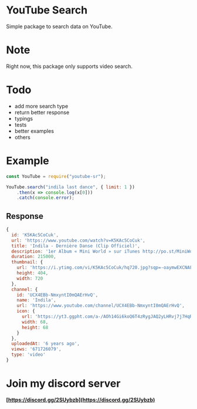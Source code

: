 # YouTube Search
Simple package to search data on YouTube.

# Note
Right now, this package only supports video search.

# Todo
- add more search type
- return better response
- typings
- tests
- better examples
- others

# Example

```js
const YouTube = require("youtube-sr");

YouTube.search("indila last dance", { limit: 1 })
    .then(x => console.log(x[0]))
    .catch(console.error);
```

## Response

```js
{
  id: 'K5KAc5CoCuk',
  url: 'https://www.youtube.com/watch?v=K5KAc5CoCuk',
  title: 'Indila - Dernière Danse (Clip Officiel)',
  description: '1er Album « Mini World » sur iTunes http://po.st/MiniWorld Facebook : https://www.facebook.com/IndilaOfficiel Twitter ...',
  duration: 215000,
  thumbnail: {
    url: 'https://i.ytimg.com/vi/K5KAc5CoCuk/hq720.jpg?sqp=-oaymwEXCNAFEJQDSFryq4qpAwkIARUAAIhCGAE=&rs=AOn4CLBBognlttPrCx9VCmx6P_nSW2LREw',
    height: 404,
    width: 720
  },
  channel: {
    id: 'UCX4EBb-NmxyntI0mQAErHvQ',
    name: 'Indila',
    url: 'https://www.youtube.com/channel/UCX4EBb-NmxyntI0mQAErHvQ',
    icon: {
      url: 'https://yt3.ggpht.com/a-/AOh14Gi6koQ6T4zRygJAQ2yLHRvj7j7HqRIQKIzGTA=s68-c-k-c0x00ffffff-no-rj-mo',
      width: 68,
      height: 68
    }
  },
  uploadedAt: '6 years ago',
  views: '671726079',
  type: 'video'
}
```

# Join my discord server
**[https://discord.gg/2SUybzb](https://discord.gg/2SUybzb)**